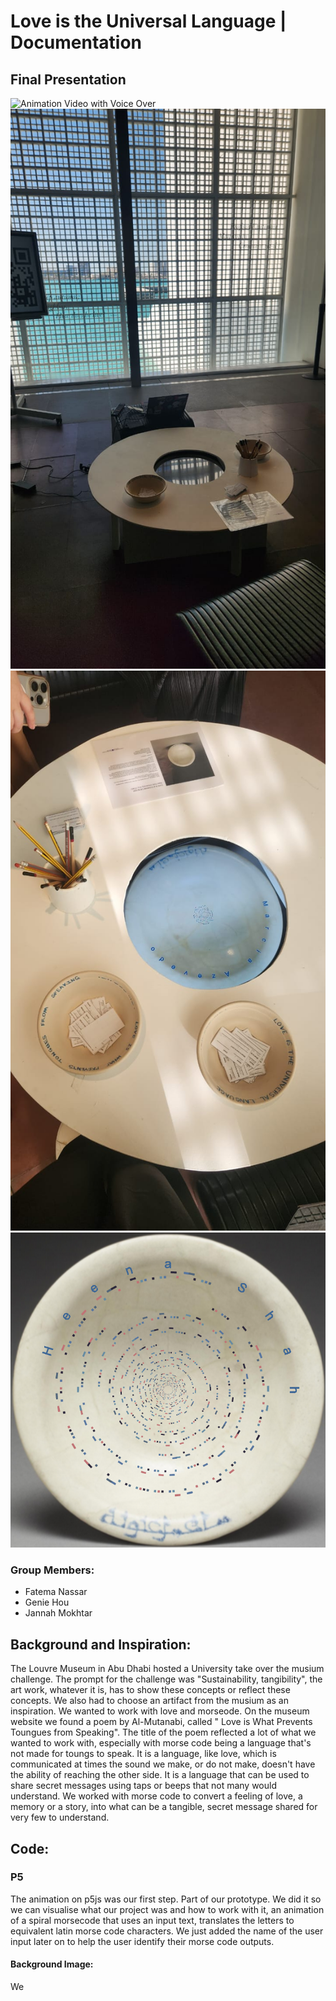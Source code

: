 # Love is the Universal Language | Documentation

## Final Presentation
![Animation Video with Voice Over](https://www.youtube.com/watch?v=O0EYutk1-MQ)
![Anumation and Setup](https://github.com/fnassar/morseCode/blob/main/Images/WhatsApp%20Image%202025-04-21%20at%2012.30.29%20AM(1).jpeg)
![Sample Love Story Output Photo](https://github.com/fnassar/morseCode/blob/main/Images/WhatsApp%20Image%202025-04-21%20at%2012.30.31%20AM.jpeg)
![Sample Love Story Output Screenshot](https://github.com/fnassar/morseCode/blob/main/Images/Sample_Sent_Image.png)



### Group Members:
  - Fatema Nassar
  - Genie Hou
  - Jannah Mokhtar

## Background and Inspiration:
The Louvre Museum in Abu Dhabi hosted a University take over the musium challenge. The prompt for the challenge was "Sustainability, tangibility", the art work, whatever it is, has to show these concepts or reflect these concepts. We also had to choose an artifact from the musium as an inspiration. We wanted to work with love and morseode. On the museum website we found a poem by Al-Mutanabi, called " Love is What Prevents Toungues from Speaking". The title of the poem reflected a lot of what we wanted to work with, especially with morse code being a language that's not made for toungs to speak. It is a language, like love, which is communicated at times the sound we make, or do not make, doesn't have the ability of reaching the other side. It is a language that can be used to share secret messages using taps or beeps that not many would understand. We worked with morse code to convert a feeling of love, a memory or a story, into what can be a tangible, secret message shared for very few to understand.

## Code:

### P5
The animation on p5js was our first step. Part of our prototype. We did it so we can visualise what our project was and how to work with it, an animation of a spiral morsecode that uses an input text, translates the letters to equivalent latin morse code characters. We just added the name of the user input later on to help the user identify their morse code outputs.
#### Background Image:
We

